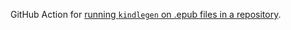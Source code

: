 
GitHub Action for [running `kindlegen` on .epub files in a repository](https://github.com/srcclr/oct-wave/blob/master/.github/workflows/main.yml).
